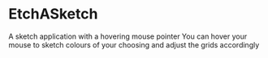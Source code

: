 # EtchASketch
A sketch application with a hovering mouse pointer
You can hover your mouse to sketch colours of your choosing and adjust the grids accordingly
